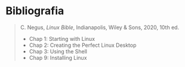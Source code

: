 # Bibliografia

> C. Negus, _Linux Bible_, Indianapolis, Wiley &amp; Sons, 2020, 10th ed.
>
> - Chap 1: Starting with Linux
> - Chap 2: Creating the Perfect Linux Desktop
> - Chap 3: Using the Shell
> - Chap 9: Installing Linux

<!-- > - Chap 4: Moving Around the Filesystem -->
<!-- > - Chap 5: Working with Text Files -->
<!-- > - Chap 6: Managing Running Processes -->
<!-- > - Chap 7: Writing Simple Shell Script -->
<!-- > - Chap 8: Learning System Administration -->
<!-- > - Chap 10: Getting and Managing Software -->
<!-- > - Chap 11: Managing User Accounts -->
<!-- > - Chap 12: Managing Disks and Filesystems -->

<!-- > D. J. Barrett, _Efficient Linux at the Command Line_, O'Reilly, 2022 -->

<!-- > _Getting Git Right_, [www.atlassian.com/git](https://www.atlassian.com/git) -->
<!-- > -->
<!-- > - [What is Version Control](https://www.atlassian.com/git/tutorials/what-is-version-control) -->
<!-- > - [Source code management](https://www.atlassian.com/git/tutorials/source-code-management) -->
<!-- > - [What is Git](https://www.atlassian.com/git/tutorials/what-is-git) -->
<!-- > - [Why Git for your organization](https://www.atlassian.com/git/tutorials/why-git) -->
<!-- > - [Install Git](https://www.atlassian.com/git/tutorials/install-git) -->
<!-- > - [Setting up a repository](https://www.atlassian.com/git/tutorials/setting-up-a-repository)
> - [Saving Changes](https://www.atlassian.com/git/tutorials/saving-changes) -->

<!-- > C. Musciano, B. Kennedy, _HTML & XHTML, The Definitive Guide_, O'Reilly, 2006, 6th ed -->
<!-- > -->
<!-- > - Chap 1: HTML, XHTML, and the World Wide Web
> - Chap 2: Quick Start
> - Chap 3: Anatomy of an HTML Document
> - Chap 4: Text Basics
> - Chap 5: Rules, Images, and Multimedia
> - Chap 6: Links and Webs
> - Chap 7: Formatted Lists
> - Chap 8: Cascading Style Sheets
> - Chap 9: Forms
> - Chap 10: Tables -->

<!-- > _HTML Dog_, [www.htmldog.com](https://www.htmldog.com/) -->
<!-- > -->
<!-- > HTML Tutorial -->
<!-- > -->
<!-- > > HTML Beginner Tutorial -->
<!-- > -->
<!-- > - [Getting Started](https://www.htmldog.com/guides/html/beginner/gettingstarted/)
> - [Tags, Attributes, and Elements](https://www.htmldog.com/guides/html/beginner/tags/)
> - [Page Titles](https://www.htmldog.com/guides/html/beginner/titles/)
> - [Paragraphs](https://www.htmldog.com/guides/html/beginner/paragraphs/)
> - [Headings](https://www.htmldog.com/guides/html/beginner/headings/)
> - [Lists](https://www.htmldog.com/guides/html/beginner/lists/)
> - [Links](https://www.htmldog.com/guides/html/beginner/links/)
> - [Images](https://www.htmldog.com/guides/html/beginner/images/)
> - [Tables](https://www.htmldog.com/guides/html/beginner/tables/)
> - [Forms](https://www.htmldog.com/guides/html/beginner/forms/)
> - [Putting It All Together](https://www.htmldog.com/guides/html/beginner/conclusion/) -->

<!-- > > HTML Intermediate Tutorial -->
<!-- > -->
<!-- > - [Span and Div](https://www.htmldog.com/guides/html/intermediate/spandiv/) -->
<!-- > - [Text: Abbreviations, Quotations, and Code](https://www.htmldog.com/guides/html/intermediate/text/) -->
<!-- > - [Meta Tags](https://www.htmldog.com/guides/html/intermediate/metatags/)
> - [Tables: rowspan and colspan](https://www.htmldog.com/guides/html/intermediate/tables/)
> - [Description Lists](https://www.htmldog.com/guides/html/intermediate/definitionlists/)
> - [Text: Addresses, Definitions, Bi-directional, and Editorial](https://www.htmldog.com/guides/html/intermediate/text2/)
> - [Sectioning](https://www.htmldog.com/guides/html/intermediate/sectioning/) -->
